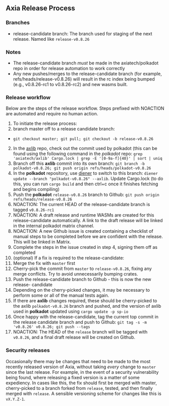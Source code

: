 Axia Release Process
------------------------

### Branches
* release-candidate branch: The branch used for staging of the next release.
  Named like `release-v0.8.26`
  
### Notes
* The release-candidate branch *must* be made in the axiatech/polkadot repo in
order for release automation to work correctly
* Any new pushes/merges to the release-candidate branch (for example,
refs/heads/release-v0.8.26) will result in the rc index being bumped (e.g., v0.8.26-rc1
to v0.8.26-rc2) and new wasms built.

### Release workflow

Below are the steps of the release workflow. Steps prefixed with NOACTION are
automated and require no human action.

1. To initiate the release process:
  1. branch master off to a release candidate branch:
  - `git checkout master; git pull; git checkout -b release-v0.8.26`
  2. In the [axlib](https://github.com/axiatech/axlib) repo, check out the commit used by polkadot (this can be found using the following command in the *polkadot* repo: `grep 'axiatech/axlib' Cargo.lock | grep -E '[0-9a-f]{40}' | sort | uniq `
  3. Branch off this **axlib** commit into its own branch: `git branch -b polkadot-v0.8.26; git push origin refs/heads/polkadot-v0.8.26`
  4. In the **polkadot** repository, use [diener](https://github.com/bkchr/diener/) to switch to this branch: `diener update --branch "polkadot-v0.8.26" --axlib`. Update Cargo.lock (to do this, you can run `cargo build` and then ctrl+c once it finishes fetching and begins compiling)
  5. Push the **polkadot** `release-v0.8.26` branch to Github: `git push origin refs/heads/release-v0.8.26`
2. NOACTION: The current HEAD of the release-candidate branch is tagged `v0.8.26-rc1`
3. NOACTION: A draft release and runtime WASMs are created for this
  release-candidate automatically. A link to the draft release will be linked in
  the internal polkadot matrix channel.
4. NOACTION: A new Github issue is created containing a checklist of manual
  steps to be completed before we are confident with the release. This will be
  linked in Matrix.
5. Complete the steps in the issue created in step 4, signing them off as
  completed
6. (optional) If a fix is required to the release-candidate:
  1. Merge the fix with `master` first
  2. Cherry-pick the commit from `master` to `release-v0.8.26`, fixing any
  merge conflicts. Try to avoid unnecessarily bumping crates.
  3. Push the release-candidate branch to Github - this is now the new release-
  candidate
  4. Depending on the cherry-picked changes, it may be necessary to perform some
  or all of the manual tests again.
  5. If there are **axlib** changes required, these should be cherry-picked to the axlib `polkadot-v0.8.26` branch and pushed, and the version of axlib used in **polkadot** updated using `cargo update -p sp-io`
7. Once happy with the release-candidate, tag the current top commit in the release candidate branch and push to Github: `git tag -s -m 'v0.8.26' v0.8.26; git push --tags`
9. NOACTION: The HEAD of the `release` branch will be tagged with `v0.8.26`,
  and a final draft release will be created on Github.

### Security releases

Occasionally there may be changes that need to be made to the most recently
released version of Axia, without taking *every* change to `master` since
the last release. For example, in the event of a security vulnerability being
found, where releasing a fixed version is a matter of some expediency. In cases
like this, the fix should first be merged with master, cherry-picked to a branch
forked from `release`, tested, and then finally merged with `release`. A
sensible versioning scheme for changes like this is `vX.Y.Z-1`.
